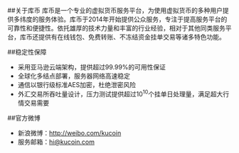 ##关于库币
  库币是一个专业的虚拟货币服务平台，为使用虚拟货币的多种用户提供多纬度的服务体验。库币于2014年开始提供公众服务，专注于提高服务平台的可靠性和便捷性。依托雄厚的技术力量和丰富的行业经验，相对于其他同类服务平台，库币还提供有在线钱包、免费转账、不冻结资金挂单交易等诸多特色功能。
  
##稳定性保障
* 采用亚马逊云端架构，提供超过99.99%的可用性保证
* 全球化多结点部署，服务器网络高速稳定
* 通信以银行级标准AES加密，杜绝泄密风险
* 外汇交易所吞吐量设计，压力测试提供超过10<sup>10</sup>个挂单日处理量，满足超大行情交易需要

##官方微博
* 新浪微博：http://weibo.com/kucoin
* 服务邮箱：hi@kucoin.com
    
